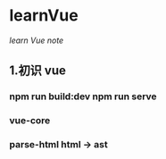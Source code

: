 # learnVue

_learn Vue note_

## 1.初识 vue

### npm run build:dev npm run serve

### vue-core

### parse-html html -> ast
